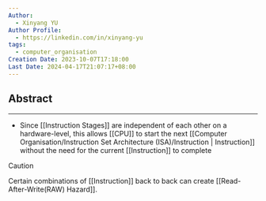 ```yaml
---
Author:
  - Xinyang YU
Author Profile:
  - https://linkedin.com/in/xinyang-yu
tags:
  - computer_organisation
Creation Date: 2023-10-07T17:18:00
Last Date: 2024-04-17T21:07:17+08:00
---
```

## Abstract
---
- Since [[Instruction Stages]] are independent of each other on a hardware-level, this allows [[CPU]] to start the next [[Computer Organisation/Instruction Set Architecture (ISA)/Instruction | Instruction]] without the need for the current [[Instruction]] to complete

>[!caution]
> Certain combinations of [[Instruction]] back to back can create [[Read-After-Write(RAW) Hazard]].